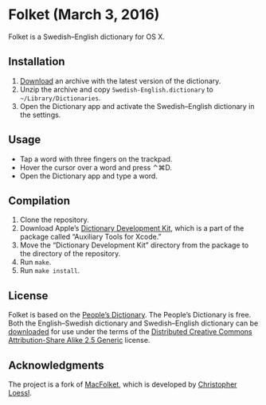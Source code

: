 # Folket (March 3, 2016)

Folket is a Swedish–English dictionary for OS X.

## Installation

1. [Download][archive] an archive with the latest version of the dictionary.
2. Unzip the archive and copy `Swedish-English.dictionary` to
   `~/Library/Dictionaries`.
3. Open the Dictionary app and activate the Swedish–English dictionary in the
   settings.

## Usage

* Tap a word with three fingers on the trackpad.
* Hover the cursor over a word and press ⌃⌘D.
* Open the Dictionary app and type a word.

## Compilation

1. Clone the repository.
2. Download Apple’s [Dictionary Development Kit][apple], which is a part of the
   package called “Auxiliary Tools for Xcode.”
3. Move the “Dictionary Development Kit” directory from the package to the
   directory of the repository.
4. Run `make`.
5. Run `make install`.

## License

Folket is based on the [People’s Dictionary][folkets-index]. The People’s
Dictionary is free. Both the English–Swedish dictionary and Swedish–English
dictionary can be [downloaded][folkets-about] for use under the terms of the
[Distributed Creative Commons Attribution-Share Alike 2.5 Generic][license]
license.

## Acknowledgments

The project is a fork of [MacFolket][macfolket], which is developed by
[Christopher Loessl][loessl].

[archive]: https://github.com/IvanUkhov/Folket/raw/gh-pages/Folket.zip
[apple]: https://developer.apple.com/downloads

[folkets-index]: http://folkets-lexikon.csc.kth.se/folkets/folkets.en.html
[folkets-about]: http://folkets-lexikon.csc.kth.se/folkets/om.en.html
[license]: http://creativecommons.org/licenses/by-sa/2.5

[macfolket]: https://github.com/hashier/MacFolket
[loessl]: http://loessl.org
